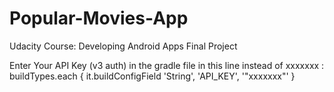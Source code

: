 # Popular-Movies-App
Udacity Course: Developing Android Apps Final Project 

Enter Your API Key (v3 auth) in the gradle file in this line instead of xxxxxxx : 
buildTypes.each {
            it.buildConfigField 'String', 'API_KEY', '"xxxxxxx"'
        }
        
